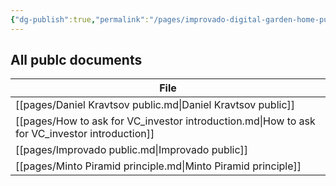 ```yaml
---
{"dg-publish":true,"permalink":"/pages/improvado-digital-garden-home-public/","tags":"gardenEntry","dgHomeLink":true,"dgPassFrontmatter":false}
---
```



## All publc documents 

| File                                                                                          |
| --------------------------------------------------------------------------------------------- |
| [[pages/Daniel Kravtsov public.md\|Daniel Kravtsov public]]                                   |
| [[pages/How to ask for VC_investor introduction.md\|How to ask for VC_investor introduction]] |
| [[pages/Improvado public.md\|Improvado public]]                                               |
| [[pages/Minto Piramid principle.md\|Minto Piramid principle]]                                 |

